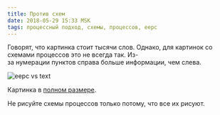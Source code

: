 ```yaml
---
title: Против схем
date: 2018-05-29 15:33 MSK
tags: процессный подход, схемы, процессов, eepc
---
```


Говорят, что картинка стоит тысячи слов. Однако, для картинок со схемами процессов это не всегда так. Из-за нумерации пунктов справа больше информации, чем слева. 

![eepc vs text](/images/eepc_vs_text.jpg)

Картинка в [полном размере](/images/eepc_vs_text_full.jpg).

Не рисуйте схемы процессов только потому, что все их рисуют.
